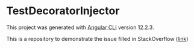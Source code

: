 # TestDecoratorInjector

This project was generated with [Angular CLI](https://github.com/angular/angular-cli) version 12.2.3.

This is a repository to demonstrate the issue filled in StackOverflow ([link](https://stackoverflow.com/questions/68966360/api-decorator-with-injected-services))
